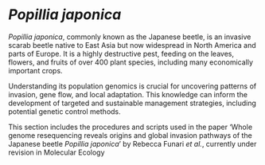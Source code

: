 # *Popillia japonica*
*Popillia japonica*, commonly known as the Japanese beetle, is an invasive scarab beetle native to East Asia but now widespread in North America and parts of Europe. It is a highly destructive pest, feeding on the leaves, flowers, and fruits of over 400 plant species, including many economically important crops.

Understanding its population genomics is crucial for uncovering patterns of invasion, gene flow, and local adaptation. This knowledge can inform the development of targeted and sustainable management strategies, including potential genetic control methods.

This section includes the procedures and scripts used in the paper ‘Whole genome resequencing reveals origins and global invasion pathways of the Japanese beetle *Popillia japonica*’ by Rebecca Funari *et al.*, currently under revision in Molecular Ecology
